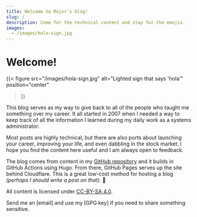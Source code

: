 ```yaml
---
title: Welcome to Major's blog!
slug: /
description: Come for the technical content and stay for the emojis.
images:
  - /images/hola-sign.jpg
---
```


# Welcome!

{{< figure 
    src="/images/hola-sign.jpg" 
    alt="Lighted sign that says 'hola'"  
    position="center"
>}}

This blog serves as my way to give back to all of the people who taught me
something over my career. It all started in 2007 when I needed a way to keep
track of all the information I learned during my daily work as a systems
administrator.

Most posts are highly technical, but there are also ports about launching your
career, improving your life, and even dabbling in the stock market. I hope you
find the content here useful and I am always open to feedback.

The blog comes from content in my [GitHub repository] and it builds in GitHub
Actions using Hugo. From there, GitHub Pages serves up the site behind
Cloudflare. This is a great low-cost method for hosting a blog _(perhaps I
should write a post on that)_. 🤔

All content is licensed under [CC-BY-SA 4.0].

[GitHub repository]: https://github.com/major/major.io
[CC-BY-SA 4.0]: https://creativecommons.org/licenses/by-sa/4.0/

Send me an [email] and use my [GPG key] if you need to share something
sensitive.
